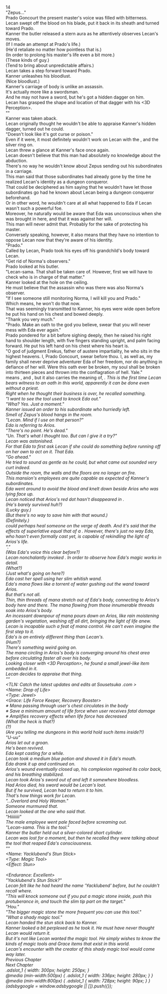 14<br/>
"Zepus..."<br/>
Prado Goncourt the present master's voice was filled with bitterness.<br/>
Lecan swept off the blood on his blade, put it back in its sheath and turned toward Prado.<br/>
Kanner the butler released a stern aura as he attentively observes Lecan's moves.<br/>
(If I made an attempt at Prado's life.)<br/>
(He'd retaliate no matter how pointless that is.)<br/>
(In order to prolong his master's life even a bit more.)<br/>
(These kinds of guy.)<br/>
(Tend to bring about unpredictable affairs.)<br/>
Lecan takes a step forward toward Prado.<br/>
Kanner unleashes his bloodlust.<br/>
(Nice bloodlust.)<br/>
Kanner's carriage of body is unlike an assassin.<br/>
It's actually more like a swordsman.<br/>
And he may not have a sword, but he's got a hidden dagger on him.<br/>
Lecan has grasped the shape and location of that dagger with his <3D Perception>.<br/>
"<Appraisal>"<br/>
Kanner was taken aback.<br/>
Lecan originally thought he wouldn't be able to appraise Kanner's hidden dagger, turned out he could.<br/>
"Doesn't look like it's got curse or poison."<br/>
Even if it were, it most definitely wouldn't work on Lecan with the <Guardian Jewel of Zana>, <Dagger of Harut> and the silver ring on.<br/>
Lecan threw a glance at Kanner's face once again.<br/>
Lecan doesn't believe that this man had absolutely no knowledge about the abduction.<br/>
There's no way he wouldn't know about Zepus sending out his subordinates in a carriage.<br/>
This man said that those subordinates had already gone by the time he realized Lecan's identity as a dungeon conqueror.<br/>
That could be deciphered as him saying that he wouldn't have let those subordinates go had he known about Lecan being a dungeon conqueror beforehand.<br/>
Or in other word, he wouldn't care at all what happened to Eda if Lecan wasn't such a powerful foe.<br/>
Moreover, he naturally would be aware that Eda was unconscious when she was brought in here, and that it was against her will.<br/>
This man will never admit that. Probably for the sake of protecting his master.<br/>
Conversely speaking, however, it also means that they have no intention to oppose Lecan now that they're aware of his identity.<br/>
"Prado."<br/>
Called by Lecan, Prado took his eyes off his grandchild's body toward Lecan.<br/>
"Get rid of Norma's observers."<br/>
Prado looked at his butler.<br/>
"Lecan-sama. That shall be taken care of. However, first we will have to check who is in charge of that matter."<br/>
Kanner looked at the hole on the ceiling.<br/>
He must believe that the assassin who was there was also Norma's observer.<br/>
"If I see someone still monitoring Norma, I will kill you and Prado."<br/>
Which means, he won't do that now.<br/>
That was seemingly transmitted to Kanner, his eyes were wide open before he put his hand on his chest and bowed deeply.<br/>
"Thank you very much."<br/>
"Prado. Make an oath to the god you believe, swear that you will never mess with Eda ever again."<br/>
Prado pondered for a bit before sighing deeply, then he raised his right hand to shoulder length, with five fingers standing upright, and palm facing forward. He put his left hand on his chest where his heart is.<br/>
"O god of judgment Erekus, father of austere impartiality, he who sits in the highest heavens. I, Prado Goncourt, swear before thou. I, as well as, my family shall never deprive adventurer Eda of her freedom, nor do anything in defiance of her will. Were this oath ever be broken, my soul shall be broken into thirteen pieces and thrown into the conflagration of hell. Yale."<br/>
<Yale> means <Yes>, and <Understood>, but it also carries the meaning of, <I proclaim that I have ascertained the meaning behind those words>. This is the first time Lecan bears witness to an oath in this world, apparently it can be done even without a priest.<br/>
Right when he thought their business is over, he recalled something.<br/>
"I want to see the tool used to knock Eda out."<br/>
"Wha? Yes. Just a moment."<br/>
Kanner issued an order to his subordinate who hurriedly left.<br/>
Smell of Zepus's blood hangs in the room.<br/>
"Lecan. Mind if I use <Recovery> on that person?"<br/>
Eda is referring to Arios.<br/>
"There's no point. He's dead."<br/>
"Un. That's what I thought too. But can I give it a try?"<br/>
Lecan was astonished.<br/>
For that Eda to first ask Lecan if she could do something before running off on her own to act on it. That Eda.<br/>
"Go ahead."<br/>
He tried to sound as gentle as he could, but what came out sounded very curt indeed.<br/>
Outside the room, the walls and the floors are no longer on fire.<br/>
This mansion's employees are quite capable as expected of Kanner's subordinates.<br/>
Eda went around to avoid the blood and knelt down beside Arios who was lying face up.<br/>
Lecan noticed that Arios's red dot hasn't disappeared in <Life Detection>.<br/>
(He's barely survived huh?)<br/>
(Lucky guy.)<br/>
(But there's no way to save him with that wound.)<br/>
(Definitely.)<br/>
<God Cures> could perhaps heal someone on the verge of death. And it's said that the effects of superlative <Purification> equal that of a <God Cure>. However, there's just no way Eda, who hasn't even formally cast <Purification> yet, is capable of rekindling the light of Arios's life.<br/>
"<Recovery>."<br/>
(Was Eda's voice this clear before?)<br/>
Lecan nonchalantly invoked <Mana Detection>. In order to observe how Eda's magic works in detail.<br/>
(What?)<br/>
(Just what's going on here?)<br/>
Eda cast her spell using her slim whitish wand.<br/>
Eda's mana flows like a torrent of water gushing out the wand toward Arios.<br/>
But that's not all.<br/>
Thin, thin threads of mana stretch out of Eda's body, connecting to Arios's body here and there. The mana flowing from those innumerable threads soak into Arios's body.<br/>
An incessant downpour of mana pours down on Arios, like rain moistening garden's vegetation, washing off all dirt, bringing the light of life anew.<br/>
Lecan is incapable such a feat of mana control. He can't even imagine the first step to it.<br/>
Eda's <Recovery> is an entirely different thing than Lecan's.<br/>
(Hum?)<br/>
There's something weird going on.<br/>
The mana circling in Arios's body is converging around his chest area before circulating faster all over his body.<br/>
Looking closer with <3D Perception>, he found a small jewel-like item embedded in it.<br/>
Lecan decides to appraise that thing.<br/>
"<Appraisal>"<br/>
<TLN: Catch the latest updates and edits at Sousetsuka .com ><br/>
<Name: Drop of Life><br/>
<Type: Jewel><br/>
<Grace: Life Force Keeper, Recovery Booster><br/>
※ Mana passing through user's chest circulates in the body<br/>
※ Save a minimum amount of life force when user receives fatal damage<br/>
※ Amplifies recovery effects when life force has decreased<br/>
(What the heck is that?)<br/>
(<Drop of Life>?)<br/>
(Are you telling me dungeons in this world hold such items inside?!)<br/>
"U-uu"<br/>
Arios let out a groan.<br/>
He's been revived.<br/>
Eda kept casting <Recovery> for a while.<br/>
Lecan took a medium blue potion and shoved it in Eda's mouth.<br/>
Eda drank it up and continued on.<br/>
Arios's wound eventually closed up, his complexion regained its color back, and his breathing stabilized.<br/>
Lecan took Arios's sword out of <Storage> and left it somewhere bloodless.<br/>
Had Arios died, his sword would be Lecan's loot.<br/>
But if he survived, Lecan had to return it to him.<br/>
That's how things work for Lecan.<br/>
"...Overlord and Holy Woman."<br/>
Someone murmured that.<br/>
Lecan looked at the one who said that.<br/>
"Hiiiiiiii"<br/>
The male employee went pale faced before screaming out.<br/>
"Lecan-sama. This is the tool."<br/>
Kanner the butler held out a silver-colored short cylinder.<br/>
Lecan was lost for a moment, but then he recalled they were talking about the tool that reaped Eda's consciousness.<br/>
"<Appraisal>"<br/>
<Name: Yacklubend's Stun Stick><br/>
<Type: Magic Tool><br/>
<Effect: Stun><br/>
<Remaining Magic Stone: Little><br/>
<Endurance: Excellent><br/>
"Yacklubend's Stun Stick?"<br/>
Lecan felt like he had heard the name 'Yacklubend' before, but he couldn't recall where.<br/>
"This will knock someone out if you put a magic stone inside, push this protuberance in, and touch the slim tip part on the target."<br/>
"Hou."<br/>
"The bigger magic stone the more frequent you can use this tool."<br/>
"What a shady magic tool."<br/>
Lecan handed the stun stick back to Kanner.<br/>
Kanner looked a bit perplexed as he took it. He must have never thought Lecan would return it.<br/>
But it's not like Lecan wanted the magic tool. He simply wishes to know the kinds of magic tools and Grace items that exist in this world.<br/>
Lecan's encounter with the creator of this shady magic tool would come way later.<br/>
Previous Chapter<br/>
Next Chapter <br/>
.adslot_1 { width: 300px; height: 250px; }<br/>
@media (min-width:500px) { .adslot_1 { width: 336px; height: 280px; } }<br/>
@media (min-width:800px) { .adslot_1 { width: 728px; height: 90px; } }<br/>
(adsbygoogle = window.adsbygoogle || []).push({});<br/>
